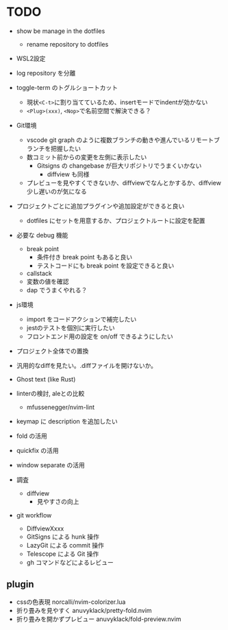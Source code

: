 # TODO

- show be manage in the dotfiles
  - rename repository to dotfiles

- WSL2設定
- log repository を分離

- toggle-term のトグルショートカット
  - 現状`<C-t>`に割り当てているため、insertモードでindentが効かない
  - `<Plug>(xxx)`, `<Nop>`で名前空間で解決できる？

- Git環境
  - vscode git graph のように複数ブランチの動きや進んでいるリモートブランチを把握したい
  - 数コミット前からの変更を左側に表示したい
    - Gitsigns の changebase が巨大リポジトリでうまくいかない
      - diffview も同様
  - プレビューを見やすくできないか、diffviewでなんとかするか、diffview少し遅いのが気になる

- プロジェクトごとに追加プラグインや追加設定ができると良い
  - dotfiles にセットを用意するか、プロジェクトルートに設定を配置

- 必要な debug 機能
  - break point
    - 条件付き break point もあると良い
    - テストコードにも break point を設定できると良い
  - callstack
  - 変数の値を確認
  - dap でうまくやれる？

- js環境
  - import をコードアクションで補完したい
  - jestのテストを個別に実行したい
  - フロントエンド用の設定を on/off できるようにしたい
- プロジェクト全体での置換
- 汎用的なdiffを見たい。.diffファイルを開けないか。

- Ghost text (like Rust)

- linterの検討, aleとの比較
  - mfussenegger/nvim-lint

- keymap に description を追加したい

- fold の活用
- quickfix の活用
- window separate の活用

- 調査
  - diffview
    - 見やすさの向上

- git workflow
  - DiffviewXxxx
  - GitSigns による hunk 操作
  - LazyGit による commit 操作
  - Telescope による Git 操作
  - gh コマンドなどによるレビュー

## plugin

- cssの色表現 norcalli/nvim-colorizer.lua
- 折り畳みを見やすく anuvyklack/pretty-fold.nvim
- 折り畳みを開かずプレビュー anuvyklack/fold-preview.nvim

